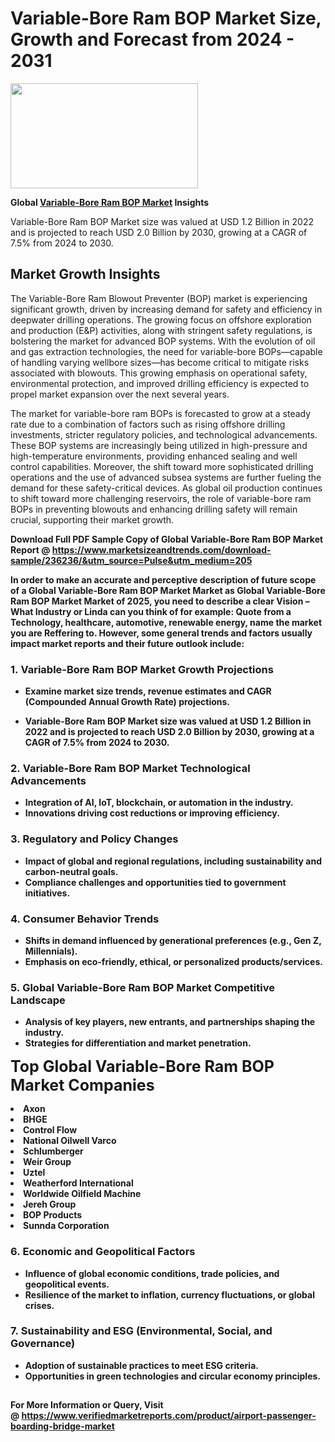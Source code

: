 <H1>Variable-Bore Ram BOP Market Size, Growth and Forecast from 2024 - 2031</H1><img class="aligncenter size-medium wp-image-584254" src="https://thirdeyenews.in/wp-content/uploads/2024/09/Global-Market-Research-300x168.jpeg" alt="" width="300" height="168" /><p><strong>Global&nbsp;<a href="https://www.marketsizeandtrends.com/download-sample/236236/&amp;utm_source=Pulse&amp;utm_medium=205">Variable-Bore Ram BOP Market</a> Insights</strong></p><p>Variable-Bore Ram BOP Market size was valued at USD 1.2 Billion in 2022 and is projected to reach USD 2.0 Billion by 2030, growing at a CAGR of 7.5% from 2024 to 2030.</p><p><h2>Market Growth Insights</h2> <p>The Variable-Bore Ram Blowout Preventer (BOP) market is experiencing significant growth, driven by increasing demand for safety and efficiency in deepwater drilling operations. The growing focus on offshore exploration and production (E&P) activities, along with stringent safety regulations, is bolstering the market for advanced BOP systems. With the evolution of oil and gas extraction technologies, the need for variable-bore BOPs—capable of handling varying wellbore sizes—has become critical to mitigate risks associated with blowouts. This growing emphasis on operational safety, environmental protection, and improved drilling efficiency is expected to propel market expansion over the next several years.</p> <p><strong></strong></p> <p>The market for variable-bore ram BOPs is forecasted to grow at a steady rate due to a combination of factors such as rising offshore drilling investments, stricter regulatory policies, and technological advancements. These BOP systems are increasingly being utilized in high-pressure and high-temperature environments, providing enhanced sealing and well control capabilities. Moreover, the shift toward more sophisticated drilling operations and the use of advanced subsea systems are further fueling the demand for these safety-critical devices. As global oil production continues to shift toward more challenging reservoirs, the role of variable-bore ram BOPs in preventing blowouts and enhancing drilling safety will remain crucial, supporting their market growth. <p><strong></p><p><span class=""><strong>Download Full PDF Sample Copy of Global Variable-Bore Ram BOP Market Report</strong> @ <a href="https://www.marketsizeandtrends.com/download-sample/236236/&amp;utm_source=Pulse&amp;utm_medium=205" target="_blank">https://www.marketsizeandtrends.com/download-sample/236236/&amp;utm_source=Pulse&amp;utm_medium=205</a></span></p><p>In order to make an accurate and perceptive description of future scope of a Global&nbsp;Variable-Bore Ram BOP Market Market as Global&nbsp;Variable-Bore Ram BOP Market Market of 2025, you need to describe a clear Vision &ndash; What Industry or Linda can you think of for example: Quote from a Technology, healthcare, automotive, renewable energy, name the market you are Reffering to. However, some general trends and factors usually impact market reports and their future outlook include:</p><h3>1.&nbsp;<strong>Variable-Bore Ram BOP Market Growth Projections</strong></h3><ul><li>Examine market size trends, revenue estimates and CAGR (Compounded Annual Growth Rate) projections.</li><li><p>Variable-Bore Ram BOP Market size was valued at USD 1.2 Billion in 2022 and is projected to reach USD 2.0 Billion by 2030, growing at a CAGR of 7.5% from 2024 to 2030.</p></li></ul><h3>2.&nbsp;<strong>Variable-Bore Ram BOP Market Technological Advancements</strong></h3><ul><li>Integration of AI, IoT, blockchain, or automation in the industry.</li><li>Innovations driving cost reductions or improving efficiency.</li></ul><h3>3.&nbsp;<strong>Regulatory and Policy Changes</strong></h3><ul><li>Impact of global and regional regulations, including sustainability and carbon-neutral goals.</li><li>Compliance challenges and opportunities tied to government initiatives.</li></ul><h3>4.&nbsp;<strong>Consumer Behavior Trends</strong></h3><ul><li>Shifts in demand influenced by generational preferences (e.g., Gen Z, Millennials).</li><li>Emphasis on eco-friendly, ethical, or personalized products/services.</li></ul><h3>5.&nbsp;<strong>Global Variable-Bore Ram BOP Market Competitive Landscape</strong></h3><ul><li>Analysis of key players, new entrants, and partnerships shaping the industry.</li><li>Strategies for differentiation and market penetration.</li></ul><p data-pm-slice="1 1 []"><span style="color: inherit; font-family: inherit; font-size: 25px;">Top Global Variable-Bore Ram BOP Market Companies</span></p><div class="" data-test-id=""><p><li>Axon</li><li> BHGE</li><li> Control Flow</li><li> National Oilwell Varco</li><li> Schlumberger</li><li> Weir Group</li><li> Uztel</li><li> Weatherford International</li><li> Worldwide Oilfield Machine</li><li> Jereh Group</li><li> BOP Products</li><li> Sunnda Corporation</li></p></div><h3>6.&nbsp;<strong>Economic and Geopolitical Factors</strong></h3><ul><li>Influence of global economic conditions, trade policies, and geopolitical events.</li><li>Resilience of the market to inflation, currency fluctuations, or global crises.</li></ul><h3>7.&nbsp;<strong>Sustainability and ESG (Environmental, Social, and Governance)</strong></h3><ul><li>Adoption of sustainable practices to meet ESG criteria.</li><li>Opportunities in green technologies and circular economy principles.</li></ul><h2><strong style="font-size: 14px;">For More Information or Query, Visit @&nbsp;</strong><a style="background-color: #ffffff; font-size: 14px;" href="https://www.marketsizeandtrends.com/report/variable-bore-ram-bop-market/" target="_blank">https://www.verifiedmarketreports.com/product/airport-passenger-boarding-bridge-market</a></h2>
